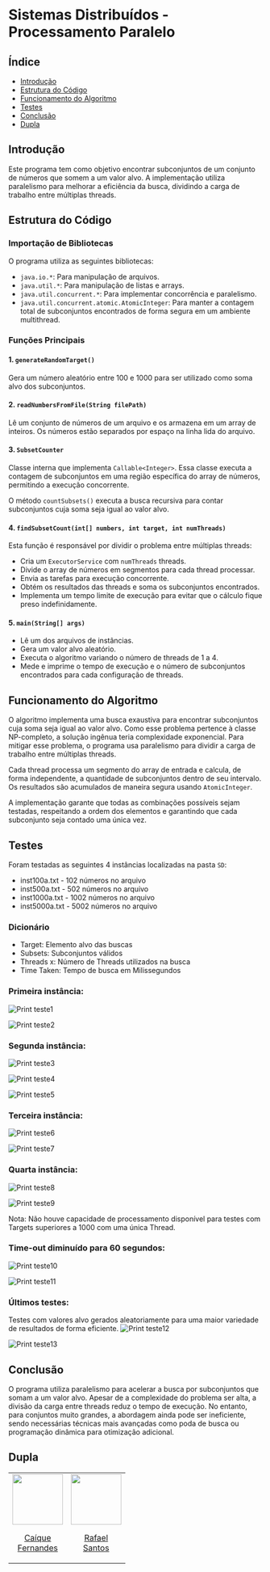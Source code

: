 # Sistemas Distribuídos - Processamento Paralelo

## Índice
- [Introdução](#introducao)
- [Estrutura do Código](#estrutura-do-codigo)
- [Funcionamento do Algoritmo](#funcionamento-do-algoritmo)
- [Testes](#testes)
- [Conclusão](#conclusao)
- [Dupla](#dupla)

## Introdução
Este programa tem como objetivo encontrar subconjuntos de um conjunto de números que somem a um valor alvo. A implementação utiliza paralelismo para melhorar a eficiência da busca, dividindo a carga de trabalho entre múltiplas threads.

## Estrutura do Código

### Importação de Bibliotecas
O programa utiliza as seguintes bibliotecas:
- `java.io.*`: Para manipulação de arquivos.
- `java.util.*`: Para manipulação de listas e arrays.
- `java.util.concurrent.*`: Para implementar concorrência e paralelismo.
- `java.util.concurrent.atomic.AtomicInteger`: Para manter a contagem total de subconjuntos encontrados de forma segura em um ambiente multithread.

### Funções Principais

#### 1. `generateRandomTarget()`
Gera um número aleatório entre 100 e 1000 para ser utilizado como soma alvo dos subconjuntos.

#### 2. `readNumbersFromFile(String filePath)`
Lê um conjunto de números de um arquivo e os armazena em um array de inteiros. Os números estão separados por espaço na linha lida do arquivo.

#### 3. `SubsetCounter`
Classe interna que implementa `Callable<Integer>`. Essa classe executa a contagem de subconjuntos em uma região específica do array de números, permitindo a execução concorrente.

O método `countSubsets()` executa a busca recursiva para contar subconjuntos cuja soma seja igual ao valor alvo.

#### 4. `findSubsetCount(int[] numbers, int target, int numThreads)`
Esta função é responsável por dividir o problema entre múltiplas threads:
- Cria um `ExecutorService` com `numThreads` threads.
- Divide o array de números em segmentos para cada thread processar.
- Envia as tarefas para execução concorrente.
- Obtém os resultados das threads e soma os subconjuntos encontrados.
- Implementa um tempo limite de execução para evitar que o cálculo fique preso indefinidamente.

#### 5. `main(String[] args)`
- Lê um dos arquivos de instâncias.
- Gera um valor alvo aleatório.
- Executa o algoritmo variando o número de threads de 1 a 4.
- Mede e imprime o tempo de execução e o número de subconjuntos encontrados para cada configuração de threads.

## Funcionamento do Algoritmo
O algoritmo implementa uma busca exaustiva para encontrar subconjuntos cuja soma seja igual ao valor alvo. Como esse problema pertence à classe NP-completo, a solução ingênua teria complexidade exponencial. Para mitigar esse problema, o programa usa paralelismo para dividir a carga de trabalho entre múltiplas threads.

Cada thread processa um segmento do array de entrada e calcula, de forma independente, a quantidade de subconjuntos dentro de seu intervalo. Os resultados são acumulados de maneira segura usando `AtomicInteger`.

A implementação garante que todas as combinações possíveis sejam testadas, respeitando a ordem dos elementos e garantindo que cada subconjunto seja contado uma única vez.

## Testes 
Foram testadas as seguintes 4 instâncias localizadas na pasta `SD`:
- inst100a.txt - 102 números no arquivo
- inst500a.txt - 502 números no arquivo
- inst1000a.txt - 1002 números no arquivo
- inst5000a.txt - 5002 números no arquivo

### Dicionário
- Target: Elemento alvo das buscas
- Subsets: Subconjuntos válidos
- Threads x: Número de Threads utilizados na busca
- Time Taken: Tempo de busca em Milissegundos

### Primeira instância:
![Print teste1](./SD/assets/teste1.jpg)
 
![Print teste2](./SD/assets/teste2.jpg)

### Segunda instância:
![Print teste3](./SD/assets/teste3.jpg)

![Print teste4](./SD/assets/teste4.jpg)

![Print teste5](./SD/assets/teste5.jpg)

### Terceira instância:
![Print teste6](./SD/assets/teste6.jpg)

![Print teste7](./SD/assets/teste7.jpg)

### Quarta instância:
![Print teste8](./SD/assets/teste8.jpg)

![Print teste9](./SD/assets/teste9.jpg)

Nota: Não houve capacidade de processamento disponível para testes com Targets superiores a 1000 com uma única Thread.

### Time-out diminuído para 60 segundos:
![Print teste10](./SD/assets/teste10.jpg)

![Print teste11](./SD/assets/teste11.jpg)

### Últimos testes:
Testes com valores alvo gerados aleatoriamente para uma maior variedade de resultados de forma eficiente.
![Print teste12](./SD/assets/teste12.jpg)

![Print teste13](./SD/assets/teste13.jpg)

## Conclusão
O programa utiliza paralelismo para acelerar a busca por subconjuntos que somam a um valor alvo. Apesar de a complexidade do problema ser alta, a divisão da carga entre threads reduz o tempo de execução. No entanto, para conjuntos muito grandes, a abordagem ainda pode ser ineficiente, sendo necessárias técnicas mais avançadas como poda de busca ou programação dinâmica para otimização adicional.

## Dupla
<table align="center">
  <tr align="center">
  <td>
      <a href="https://github.com/Caiqueferlima">
        <img src="https://avatars.githubusercontent.com/u/130234796?v=4" width=100 />
        <p>Caíque <br/>Fernandes</p>
      </a>
    </td>
    <td>
      <a href="https://github.com/RafaelSantosIF">
        <img src="https://avatars.githubusercontent.com/RafaelSantosIF" width=100 />
        <p>Rafael <br/>Santos</p>
      </a>
  </tr>
